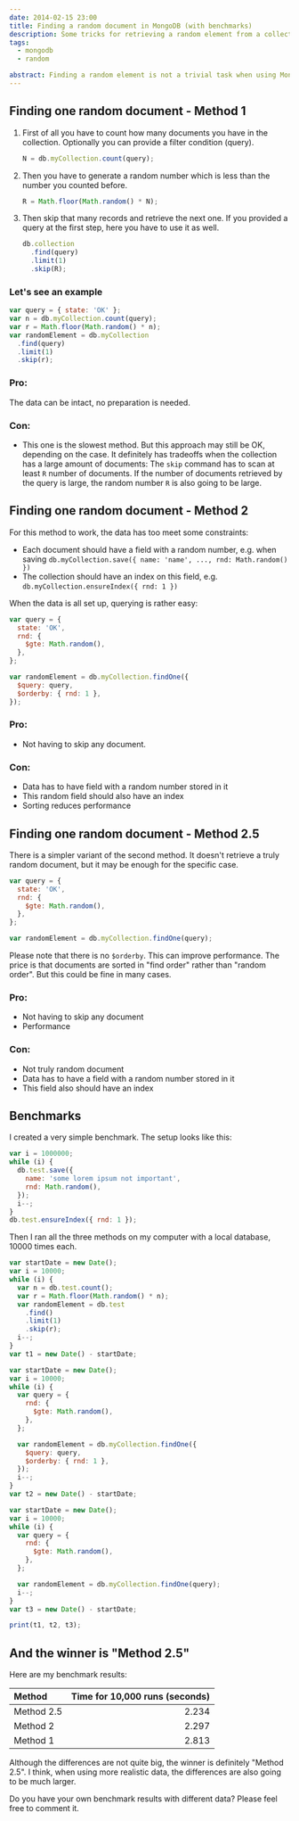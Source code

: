 ```yaml
---
date: 2014-02-15 23:00
title: Finding a random document in MongoDB (with benchmarks)
description: Some tricks for retrieving a random element from a collection using MongoDB - with benchmarks.
tags:
  - mongodb
  - random

abstract: Finding a random element is not a trivial task when using MongoDB - especially when performance is crutial.
---
```


## Finding one random document - Method 1

1. First of all you have to count how many documents you have in the collection.
   Optionally you can provide a filter condition (query).

   ```js
   N = db.myCollection.count(query);
   ```

1. Then you have to generate a random number which is less than the number you counted before.

   ```js
   R = Math.floor(Math.random() * N);
   ```

1. Then skip that many records and retrieve the next one.
   If you provided a query at the first step, here you have to use it as well.

   ```js
   db.collection
     .find(query)
     .limit(1)
     .skip(R);
   ```

### Let's see an example

```js
var query = { state: 'OK' };
var n = db.myCollection.count(query);
var r = Math.floor(Math.random() * n);
var randomElement = db.myCollection
  .find(query)
  .limit(1)
  .skip(r);
```

### Pro:

The data can be intact, no preparation is needed.

### Con:

- This one is the slowest method.
  But this approach may still be OK, depending on the case. It definitely has tradeoffs when the collection has a large amount of documents:
  The `skip` command has to scan at least `R` number of documents.
  If the number of documents retrieved by the query is large, the random number `R` is also going to be large.

## Finding one random document - Method 2

For this method to work, the data has too meet some constraints:

- Each document should have a field with a random number, e.g. when saving `db.myCollection.save({ name: 'name', ..., rnd: Math.random() })`
- The collection should have an index on this field, e.g. `db.myCollection.ensureIndex({ rnd: 1 })`

When the data is all set up, querying is rather easy:

```js
var query = {
  state: 'OK',
  rnd: {
    $gte: Math.random(),
  },
};

var randomElement = db.myCollection.findOne({
  $query: query,
  $orderby: { rnd: 1 },
});
```

### Pro:

- Not having to skip any document.

### Con:

- Data has to have field with a random number stored in it
- This random field should also have an index
- Sorting reduces performance

## Finding one random document - Method 2.5

There is a simpler variant of the second method. It doesn't retrieve a truly random document, but it may be enough for the specific case.

```js
var query = {
  state: 'OK',
  rnd: {
    $gte: Math.random(),
  },
};

var randomElement = db.myCollection.findOne(query);
```

Please note that there is no `$orderby`. This can improve performance. The price is that documents are sorted in "find order" rather than "random order".
But this could be fine in many cases.

### Pro:

- Not having to skip any document
- Performance

### Con:

- Not truly random document
- Data has to have a field with a random number stored in it
- This field also should have an index

## Benchmarks

I created a very simple benchmark. The setup looks like this:

```js
var i = 1000000;
while (i) {
  db.test.save({
    name: 'some lorem ipsum not important',
    rnd: Math.random(),
  });
  i--;
}
db.test.ensureIndex({ rnd: 1 });
```

Then I ran all the three methods on my computer with a local database, 10000 times each.

```js
var startDate = new Date();
var i = 10000;
while (i) {
  var n = db.test.count();
  var r = Math.floor(Math.random() * n);
  var randomElement = db.test
    .find()
    .limit(1)
    .skip(r);
  i--;
}
var t1 = new Date() - startDate;

var startDate = new Date();
var i = 10000;
while (i) {
  var query = {
    rnd: {
      $gte: Math.random(),
    },
  };

  var randomElement = db.myCollection.findOne({
    $query: query,
    $orderby: { rnd: 1 },
  });
  i--;
}
var t2 = new Date() - startDate;

var startDate = new Date();
var i = 10000;
while (i) {
  var query = {
    rnd: {
      $gte: Math.random(),
    },
  };

  var randomElement = db.myCollection.findOne(query);
  i--;
}
var t3 = new Date() - startDate;

print(t1, t2, t3);
```

## And the winner is "Method 2.5"

Here are my benchmark results:

| Method     | Time for 10,000 runs (seconds) |
| :--------- | -----------------------------: |
| Method 2.5 |                          2.234 |
| Method 2   |                          2.297 |
| Method 1   |                          2.813 |

Although the differences are not quite big, the winner is definitely "Method 2.5".
I think, when using more realistic data, the differences are also going to be much larger.

Do you have your own benchmark results with different data? Please feel free to comment it.
